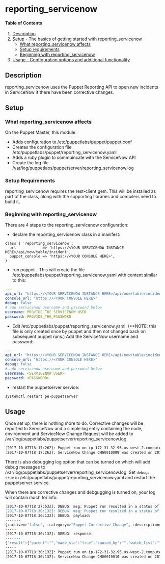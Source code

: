 # reporting_servicenow

#### Table of Contents

1. [Description](#description)
1. [Setup - The basics of getting started with reporting_servicenow](#setup)
    * [What reporting_servicenow affects](#what-reporting_servicenow-affects)
    * [Setup requirements](#setup-requirements)
    * [Beginning with reporting_servicenow](#beginning-with-reporting_servicenow)
1. [Usage - Configuration options and additional functionality](#usage)

## Description

reporting_servicenow uses the Puppet Reporting API to open new incidents in ServiceNow if
there have been corrective changes.

## Setup

### What reporting_servicenow affects

On the Puppet Master, this module:

* Adds configuration to /etc/puppetlabs/puppet/puppet.conf
* Creates the configuration file /etc/puppetlabs/puppet/reporting_servicenow.yaml
* Adds a ruby plugin to commuincate with the ServiceNow API
* Create the log file /var/log/puppetlabs/puppetserver/reporting_servicenow.log

### Setup Requirements

reporting_servicenow requires the rest-client gem.  This will be installed as part of the class, along
with the supporting libraries and compilers need to build it.


### Beginning with reporting_servicenow

There are 4 steps to the reporting_servicenow configuration:

* declare the reporting_servicenow class in a manifest:

```puppet
class { 'reporting_servicenow':
  url            => 'https://<YOUR SERVICENOW INSTANCE HERE>/api/now/table/incident',
  puppet_console => 'https://<YOUR CONSOLE HERE>',
}
```

* run puppet - This will create the file /etc/puppetlabs/puppet/reporting_servicenow.yaml with content similar to this:

```yaml
---
api_url: "https://<YOUR SERVICENOW INSTANCE HERE>/api/now/table/incident"
console_url: "https://<YOUR CONSOLE HERE>"
debug: false
# add servicenow username and password below
username: PROVIDE_THE_SERVICENOW_USER
password: PROVIDE_THE_PASSWORD
```

* Edit /etc/puppetlabs/puppet/reporting_servicenow.yaml. (**NOTE: this file is only created once by puppet and then not
  changed back on subsequent puppet runs.)
  Add the ServiceNow username and password:

```yaml
---
api_url: "https://<YOUR SERVICENOW INSTANCE HERE>/api/now/table/incident"
console_url: "https://<YOUR CONSOLE HERE>"
debug: false
# add servicenow username and password below
username: <SERVICENOW USER>
password: <PASSWORD>
```

* restart the puppetserver service:

```bash
systemctl restart pe-puppetserver
```

## Usage

Once set up, there is nothing more to do. Corrective changes will be reported to ServiceNow and a simple log entry containing the node, environment and ServiceNow Change Request will be added to /var/log/puppetlabs/puppetserver/reporting_servicenow.log.

```bash
[2017-10-07T18:17:26Z]: Puppet run on ip-172-31-32-95.us-west-2.compute.internal resulted in a status of changed (corrective) in the production environment
[2017-10-07T18:17:26Z]: ServiceNow Change CHG0010009 was created on 2017-10-07 18:17:26
```

There is also debugging log option that can be turned on which will add debug messages to /var/log/puppetlabs/puppetserver/reporting_servicenow.log.
Set ```debug: true``` in /etc/puppetlabs/puppet/reporting_servicenow.yaml and restart the puppetserver service.

When there are corrective changes and debgugging is turned on, your log will contain much for info:

```bash
[2017-10-07T18:27:53Z]: DEBUG: msg: Puppet run resulted in a status of 'unchanged'' in the 'production' environment
[2017-10-07T18:30:13Z]: DEBUG: msg: Puppet run resulted in a status of 'changed (corrective)'' in the 'production' environment
[2017-10-07T18:30:13Z]: DEBUG: payload:
-------
{:active=>"false", :category=>"Puppet Corrective Change", :description=>"Puppet run resulted in a status of 'changed (corrective)'' in the 'production' environment", :escalation=>"0", :impact=>"1", :incident_state=>"3", :priority=>"2", :severity=>"1", :short_description=>"Puppet Corrective Change on ip-172-31-32-95.us-west-2.compute.internal", :state=>"7", :sys_created_by=>"Puppet but not Kermit", :urgency=>"1", :work_notes=>"Node Reports: [code]<a class='web' target='_blank' href='https://puppet.aws.aheadaviation.com/#/node_groups/inventory/node/ip-172-31-32-95.us-west-2.compute.internal/reports'>Reports</a>[/code]"}
-----
[2017-10-07T18:30:13Z]: DEBUG: response:
-------
{"result":{"parent":"","made_sla":"true","caused_by":"","watch_list":"","upon_reject":"cancel","sys_updated_on":"2017-10-07 18:30:15","child_incidents":"0","hold_reason":"","approval_history":"","number":"INC0010010","resolved_by":{"link":"https://dev31247.service-now.com/api/now/table/sys_user/6816f79cc0a8016401c5a33be04be441","value":"6816f79cc0a8016401c5a33be04be441"},"sys_updated_by":"admin","opened_by":{"link":"https://dev31247.service-now.com/api/now/table/sys_user/6816f79cc0a8016401c5a33be04be441","value":"6816f79cc0a8016401c5a33be04be441"},"user_input":"","sys_created_on":"2017-10-07 18:30:15","sys_domain":{"link":"https://dev31247.service-now.com/api/now/table/sys_user_group/global","value":"global"},"state":"7","sys_created_by":"admin","knowledge":"false","order":"","calendar_stc":"0","closed_at":"2017-10-07 18:30:15","cmdb_ci":"","delivery_plan":"","impact":"1","active":"false","work_notes_list":"","business_service":"","priority":"1","sys_domain_path":"/","rfc":"","time_worked":"","expected_start":"","opened_at":"2017-10-07 18:30:15","business_duration":"1970-01-01 00:00:00","group_list":"","work_end":"","caller_id":"","resolved_at":"2017-10-07 18:30:15","approval_set":"","subcategory":"","work_notes":"","short_description":"Puppet Corrective Change on ip-172-31-32-95.us-west-2.compute.internal","close_code":"","correlation_display":"","delivery_task":"","work_start":"","assignment_group":"","additional_assignee_list":"","business_stc":"0","description":"Puppet run resulted in a status of 'changed (corrective)'' in the 'production' environment","calendar_duration":"1970-01-01 00:00:00","close_notes":"","notify":"1","sys_class_name":"incident","closed_by":{"link":"https://dev31247.service-now.com/api/now/table/sys_user/6816f79cc0a8016401c5a33be04be441","value":"6816f79cc0a8016401c5a33be04be441"},"follow_up":"","parent_incident":"","sys_id":"6f9e856f4fe503006ad47d218110c704","contact_type":"","incident_state":"7","urgency":"1","problem_id":"","company":"","reassignment_count":"0","activity_due":"","assigned_to":"","severity":"1","comments":"","approval":"not requested","sla_due":"","comments_and_work_notes":"","due_date":"","sys_mod_count":"0","reopen_count":"0","sys_tags":"","escalation":"0","upon_approval":"proceed","correlation_id":"","location":"","category":"inquiry"}}
-----
[2017-10-07T18:30:13Z]: Puppet run on ip-172-31-32-95.us-west-2.compute.internal resulted in a status of changed (corrective) in the production environment
[2017-10-07T18:30:13Z]: ServiceNow Change CHG0010010 was created on 2017-10-07 18:30:15

```

